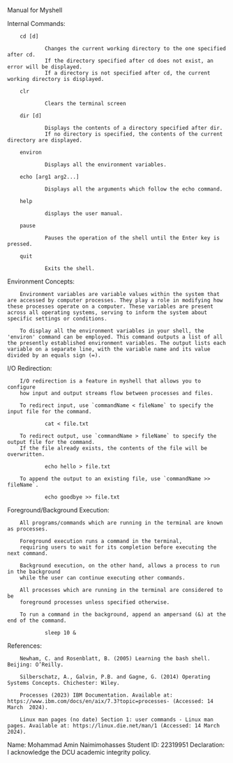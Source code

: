 Manual for Myshell


Internal Commands:


        cd [d]
        
                Changes the current working directory to the one specified after cd.
                If the directory specified after cd does not exist, an error will be displayed.
                If a directory is not specified after cd, the current working directory is displayed.

        clr

                Clears the terminal screen

        dir [d] 

                Displays the contents of a directory specified after dir. 
                If no directory is specified, the contents of the current directory are displayed.
        
        environ

                Displays all the environment variables.

        echo [arg1 arg2...]

                Displays all the arguments which follow the echo command.

        help

                displays the user manual.

        pause 

                Pauses the operation of the shell until the Enter key is pressed.

        quit 
        
                Exits the shell.


Environment Concepts: 
       
       
        Environment variables are variable values within the system that are accessed by computer processes. They play a role in modifying how these processes operate on a computer. These variables are present across all operating systems, serving to inform the system about specific settings or conditions.

        To display all the environment variables in your shell, the 'environ' command can be employed. This command outputs a list of all the presently established environment variables. The output lists each variable on a separate line, with the variable name and its value divided by an equals sign (=).


I/O Redirection:


        I/O redirection is a feature in myshell that allows you to configure 
        how input and output streams flow between processes and files.

        To redirect input, use `commandName < fileName` to specify the input file for the command.

                cat < file.txt

        To redirect output, use `commandName > fileName` to specify the output file for the command.
        If the file already exists, the contents of the file will be overwritten.

                echo hello > file.txt

        To append the output to an existing file, use `commandName >> fileName`.

                echo goodbye >> file.txt
        


Foreground/Background Execution:


        All programs/commands which are running in the terminal are known as processes.
        
        Foreground execution runs a command in the terminal, 
        requiring users to wait for its completion before executing the next command.

        Background execution, on the other hand, allows a process to run in the background
        while the user can continue executing other commands.

        All processes which are running in the terminal are considered to be
        foreground processes unless specified otherwise.

        To run a command in the background, append an ampersand (&) at the end of the command.

                sleep 10 &


References:


        Newham, C. and Rosenblatt, B. (2005) Learning the bash shell. Beijing: O’Reilly.

        Silberschatz, A., Galvin, P.B. and Gagne, G. (2014) Operating Systems Concepts. Chichester: Wiley.

        Processes (2023) IBM Documentation. Available at: https://www.ibm.com/docs/en/aix/7.3?topic=processes- (Accessed: 14 March  2024).

        Linux man pages (no date) Section 1: user commands - Linux man pages. Available at: https://linux.die.net/man/1 (Accessed: 14 March 2024).


Name: Mohammad Amin Naimimohasses
Student ID: 22319951
Declaration: I acknowledge the DCU academic integrity policy.
